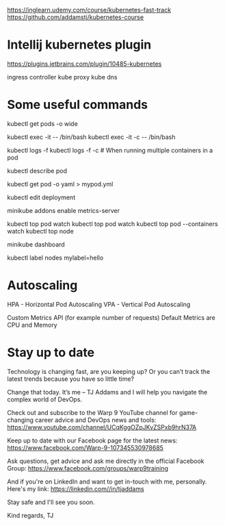 https://inglearn.udemy.com/course/kubernetes-fast-track
https://github.com/addamstj/kubernetes-course

# Intellij kubernetes plugin
https://plugins.jetbrains.com/plugin/10485-kubernetes



ingress controller
kube proxy
kube dns


# Some useful commands
kubectl get pods -o wide

kubectl exec -it <POD ID> -- /bin/bash
kubectl exec -it <POD ID> -c <CONTAINER NAME> -- /bin/bash

kubectl logs -f <POD ID>
kubectl logs -f <POD ID> -c <CONTAINER NAME>  # When running multiple containers in a pod

kubectl describe pod <POD ID>

kubectl get pod <POD ID> -o yaml > mypod.yml

kubectl edit deployment <DEPLOYMENT ID>

minikube addons enable metrics-server

kubectl top pod
watch kubectl top pod <POD ID>
watch kubectl top pod <POD ID> --containers
watch kubectl top node

minikube dashboard

kubectl label nodes <NODE ID> mylabel=hello




# Autoscaling
HPA - Horizontal Pod Autoscaling
VPA - Vertical Pod Autoscaling

Custom Metrics API (for example number of requests)
Default Metrics are CPU and Memory




# Stay up to date
Technology is changing fast, are you keeping up? Or you can’t track the latest trends because you have so little time?

Change that today. It’s me – TJ Addams and I will help you navigate the complex world of DevOps.

Check out and subscribe to the Warp 9 YouTube channel for game-changing career advice and DevOps news and tools: https://www.youtube.com/channel/UCqKggOZpJKvZSPxb9hrN37A

Keep up to date with our Facebook page for the latest news: https://www.facebook.com/Warp-9-107345530978685

Ask questions, get advice and ask me directly in the official Facebook Group: https://www.facebook.com/groups/warp9training

And if you're on LinkedIn and want to get in-touch with me, personally. Here's my link: https://linkedin.com//in/tjaddams

Stay safe and I'll see you soon.

Kind regards,
TJ
